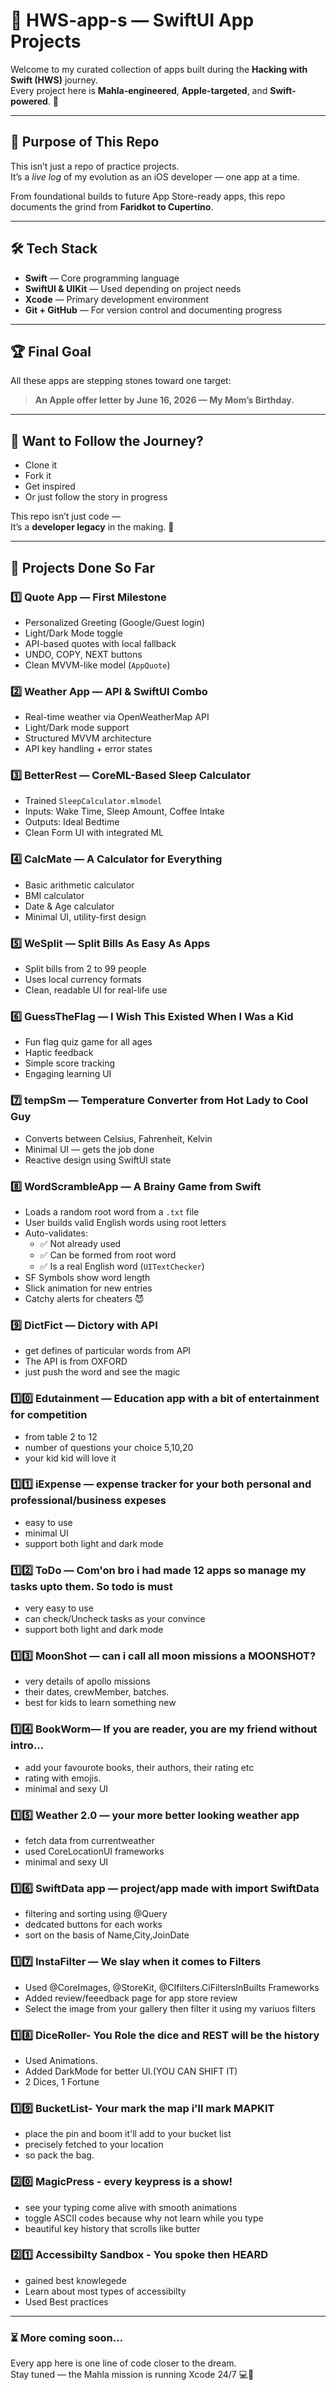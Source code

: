 # 📱 HWS-app-s — SwiftUI App Projects

Welcome to my curated collection of apps built during the **Hacking with Swift (HWS)** journey.  
Every project here is **Mahla-engineered**, **Apple-targeted**, and **Swift-powered**. 🍏

---

## 🚀 Purpose of This Repo

This isn’t just a repo of practice projects.  
It’s a *live log* of my evolution as an iOS developer — one app at a time.

From foundational builds to future App Store-ready apps, this repo documents the grind from **Faridkot to Cupertino**.

---

## 🛠 Tech Stack

- **Swift** — Core programming language  
- **SwiftUI & UIKit** — Used depending on project needs  
- **Xcode** — Primary development environment  
- **Git + GitHub** — For version control and documenting progress  


---


## 🏆 Final Goal

All these apps are stepping stones toward one target:

> **An Apple offer letter by June 16, 2026 — My Mom’s Birthday.**

---

## 🤝 Want to Follow the Journey?

- Clone it  
- Fork it  
- Get inspired  
- Or just follow the story in progress

This repo isn’t just code —  
It’s a **developer legacy** in the making. 🍏

---

## 📱 Projects Done So Far

### 1️⃣ Quote App — First Milestone  
- Personalized Greeting (Google/Guest login)  
- Light/Dark Mode toggle  
- API-based quotes with local fallback  
- UNDO, COPY, NEXT buttons  
- Clean MVVM-like model (`AppQuote`)

### 2️⃣ Weather App — API & SwiftUI Combo  
- Real-time weather via OpenWeatherMap API  
- Light/Dark mode support  
- Structured MVVM architecture  
- API key handling + error states

### 3️⃣ BetterRest — CoreML-Based Sleep Calculator  
- Trained `SleepCalculator.mlmodel`  
- Inputs: Wake Time, Sleep Amount, Coffee Intake  
- Outputs: Ideal Bedtime  
- Clean Form UI with integrated ML

### 4️⃣ CalcMate — A Calculator for Everything  
- Basic arithmetic calculator  
- BMI calculator  
- Date & Age calculator  
- Minimal UI, utility-first design

### 5️⃣ WeSplit — Split Bills As Easy As Apps  
- Split bills from 2 to 99 people  
- Uses local currency formats  
- Clean, readable UI for real-life use

### 6️⃣ GuessTheFlag — I Wish This Existed When I Was a Kid  
- Fun flag quiz game for all ages  
- Haptic feedback  
- Simple score tracking  
- Engaging learning UI

### 7️⃣ tempSm — Temperature Converter from Hot Lady to Cool Guy  
- Converts between Celsius, Fahrenheit, Kelvin  
- Minimal UI — gets the job done  
- Reactive design using SwiftUI state

### 8️⃣ WordScrambleApp — A Brainy Game from Swift  
- Loads a random root word from a `.txt` file  
- User builds valid English words using root letters  
- Auto-validates:
  - ✅ Not already used  
  - ✅ Can be formed from root word  
  - ✅ Is a real English word (`UITextChecker`)  
- SF Symbols show word length  
- Slick animation for new entries  
- Catchy alerts for cheaters 😈

### 9️⃣ DictFict — Dictory with API 
- get defines of particular words from API  
- The API is from OXFORD 
- just push the word and see the magic

### 1️⃣0️⃣  Edutainment — Education app with a bit of entertainment for competition  
- from table 2 to 12  
- number of questions your choice 5,10,20 
- your kid kid will love it
 
### 1️⃣1️⃣  iExpense — expense tracker for your both personal and professional/business expeses
- easy to use 
- minimal UI
- support both light and dark mode

### 1️⃣2️⃣  ToDo — Com'on bro i had made 12 apps so manage my tasks upto them. So todo is must
- very easy to use  
- can check/Uncheck tasks as your convince 
- support both light and dark mode
 
### 1️⃣3️⃣  MoonShot — can i call all moon missions a MOONSHOT?
- very details of apollo missions 
- their dates, crewMember, batches.
- best for kids to learn something new

### 1️⃣4️⃣  BookWorm— If you are reader, you are my friend without intro...
- add your favourote books, their authors, their rating etc 
- rating with emojis.
- minimal and sexy UI

### 1️⃣5️⃣ Weather 2.0 — your more better looking weather app
- fetch data from currentweather 
- used CoreLocationUI frameworks
- minimal and sexy UI

### 1️⃣6️⃣ SwiftData app — project/app made with import SwiftData
- filtering and sorting using @Query
- dedcated buttons for each works
- sort on the basis of Name,City,JoinDate

### 1️⃣7️⃣ InstaFilter — We slay when it comes to Filters
- Used @CoreImages, @StoreKit, @CIfilters.CiFiltersInBuilts Frameworks
- Added review/feeedback page for app store review
- Select the image from your gallery then filter it using my variuos filters

### 1️⃣8️⃣ DiceRoller- You Role the dice and REST will be the history
- Used Animations.
- Added DarkMode for better UI.(YOU CAN SHIFT IT)
- 2 Dices, 1 Fortune

### 1️⃣9️⃣ BucketList- Your mark the map i'll mark MAPKIT
- place the pin and boom it'll add to your bucket list
- precisely fetched to your location
- so pack the bag.

### 2️⃣0️⃣ MagicPress - every keypress is a show!
- see your typing come alive with smooth animations
- toggle ASCII codes because why not learn while you type
- beautiful key history that scrolls like butter

### 2️⃣1️⃣ Accessibilty Sandbox - You spoke then HEARD 
- gained best knowlegede
- Learn about most types of accessibilty
- Used Best practices

---
### ⏳ More coming soon...

Every app here is one line of code closer to the dream.  
Stay tuned — the Mahla mission is running Xcode 24/7 💻🚀
